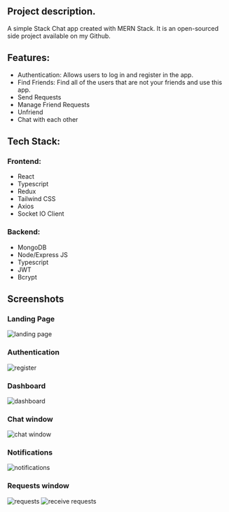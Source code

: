 ## Project description. 
A simple Stack Chat app created with MERN Stack. It is an open-sourced side project available on my Github.
## Features:
- Authentication: Allows users to log in and register in the app.
- Find Friends: Find all of the users that are not your friends and use this app.
- Send Requests
- Manage Friend Requests
- Unfriend
- Chat with each other

## Tech Stack:
### Frontend:
- React
- Typescript
- Redux
- Tailwind CSS
- Axios
- Socket IO Client
### Backend:
- MongoDB
- Node/Express JS
- Typescript
- JWT
- Bcrypt

## Screenshots
### Landing Page
![landing page](https://github.com/user-attachments/assets/4056b5ed-8087-423f-b6d6-c65da7bde448)
### Authentication
![register](https://github.com/user-attachments/assets/dc54f69e-ec20-46b1-bed4-9be6281a0325)
### Dashboard
![dashboard](https://github.com/user-attachments/assets/8d5023e6-8c71-4112-9007-6aa2b5a80e6e)
### Chat window
![chat window](https://github.com/user-attachments/assets/3d7c8863-cf29-43ba-bd0b-2880ec16ffe7)
### Notifications
![notifications](https://github.com/user-attachments/assets/63d9bd2c-511e-4475-8af0-be062e40d3c9)
### Requests window
![requests](https://github.com/user-attachments/assets/39c9cc72-8550-4034-920e-1f6a9c7ed37a)
![receive requests](https://github.com/user-attachments/assets/c329777c-38fb-4cdf-91bf-370e816a1041)
